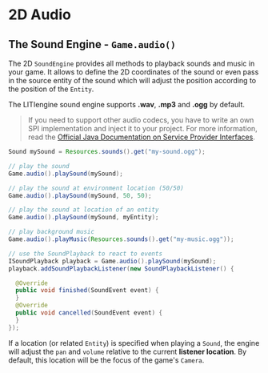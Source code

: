 # 2D Audio

## The Sound Engine - `Game.audio()`

The 2D `SoundEngine` provides all methods to playback sounds and music in your game. It allows to define the 2D coordinates of the sound or even pass in the source entity of the sound which will adjust the position according to the position of the `Entity`.

The LITIengine sound engine supports **.wav**, **.mp3** and **.ogg** by default.

> If you need to support other audio codecs, you have to write an own SPI implementation and inject it to your project. For more information, read the [Official Java Documentation on Service Provider Interfaces](https://docs.oracle.com/javase/tutorial/sound/SPI-intro.html).

```java
Sound mySound = Resources.sounds().get("my-sound.ogg");

// play the sound
Game.audio().playSound(mySound);

// play the sound at environment location (50/50)
Game.audio().playSound(mySound, 50, 50);

// play the sound at location of an entity
Game.audio().playSound(mySound, myEntity);

// play background music
Game.audio().playMusic(Resources.sounds().get("my-music.ogg"));

// use the SoundPlayback to react to events
ISoundPlayback playback = Game.audio().playSound(mySound);
playback.addSoundPlaybackListener(new SoundPlaybackListener() {

  @Override
  public void finished(SoundEvent event) {
  }
  @Override
  public void cancelled(SoundEvent event) {
  }
});
```

If a location \(or related `Entity`\) is specified when playing a `Sound`, the engine will adjust the `pan` and `volume` relative to the current **listener location**. By default, this location will be the focus of the game's `Camera`.

